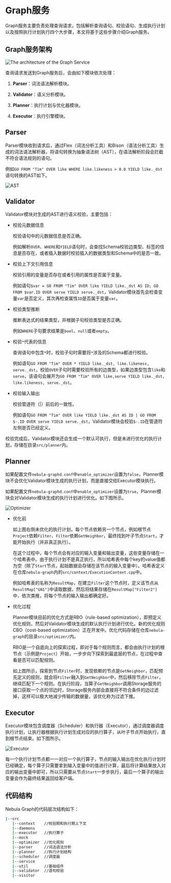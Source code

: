 # Graph服务

Graph服务主要负责处理查询请求，包括解析查询语句、校验语句、生成执行计划以及按照执行计划执行四个大步骤，本文将基于这些步骤介绍Graph服务。

## Graph服务架构

![The architecture of the Graph Service](https://docs-cdn.nebula-graph.com.cn/docs-2.0/1.introduction/2.nebula-graph-architecture/query-engine-architecture.png)

查询请求发送到Graph服务后，会由如下模块依次处理：

1. **Parser**：词法语法解析模块。

2. **Validator**：语义分析模块。

3. **Planner**：执行计划与优化器模块。

4. **Executor**：执行引擎模块。

## Parser

Parser模块收到请求后，通过Flex（词法分析工具）和Bison（语法分析工具）生成的词法语法解析器，将语句转换为抽象语法树（AST），在语法解析阶段会拦截不符合语法规则的语句。

例如`GO FROM "Tim" OVER like WHERE like.likeness > 8.0 YIELD like._dst`语句转换的AST如下。

![AST](https://docs-cdn.nebula-graph.com.cn/docs-2.0/1.introduction/2.nebula-graph-architecture/parser-ast-tree.png)

## Validator

Validator模块对生成的AST进行语义校验，主要包括：

- 校验元数据信息

    校验语句中的元数据信息是否正确。

    例如解析`OVER`、`WHERE`和`YIELD`语句时，会查找Schema校验边类型、标签的信息是否存在，或者插入数据时校验插入的数据类型和Schema中的是否一致。

- 校验上下文引用信息

    校验引用的变量是否存在或者引用的属性是否属于变量。

    例如语句`$var = GO FROM "Tim" OVER like YIELD like._dst AS ID; GO FROM $var.ID OVER serve YIELD serve._dst`，Validator模块首先会检查变量`var`是否定义，其次再检查属性`ID`是否属于变量`var`。

- 校验类型推断

    推断表达式的结果类型，并根据子句校验类型是否正确。

    例如`WHERE`子句要求结果是`bool`、`null`或者`empty`。

- 校验`*`代表的信息

    查询语句中包含`*`时，校验子句时需要将`*`涉及的Schema都进行校验。

    例如语句`GO FROM "Tim" OVER * YIELD like._dst, like.likeness, serve._dst`，校验`OVER`子句时需要校验所有的边类型，如果边类型包含`like`和`serve`，该语句会展开为`GO FROM "Tim" OVER like,serve YIELD like._dst, like.likeness, serve._dst`。

- 校验输入输出

    校验管道符（|）前后的一致性。

    例如语句`GO FROM "Tim" OVER like YIELD like._dst AS ID | GO FROM $-.ID OVER serve YIELD serve._dst`，Validator模块会校验`$-.ID`在管道符左侧是否已经定义。

校验完成后，Validator模块还会生成一个默认可执行，但是未进行优化的执行计划，存储在目录`src/planner`内。

## Planner

如果配置文件`nebula-graphd.conf`中`enable_optimizer`设置为`false`，Planner模块不会优化Validator模块生成的执行计划，而是直接交给Executor模块执行。

如果配置文件`nebula-graphd.conf`中`enable_optimizer`设置为`true`，Planner模块会对Validator模块生成的执行计划进行优化。如下图所示。

![Optimizer](https://docs-cdn.nebula-graph.com.cn/docs-2.0/1.introduction/2.nebula-graph-architecture/optimizer.png)

- 优化前
  
    如上图右侧未优化的执行计划，每个节点依赖另一个节点，例如根节点`Project`依赖`Filter`、`Filter`依赖`GetNeighbor`，最终找到叶子节点`Start`，才能开始执行（并非真正执行）。

    在这个过程中，每个节点会有对应的输入变量和输出变量，这些变量存储在一个哈希表中。由于执行计划不是真正执行，所以哈希表中每个key的value值都为空（除了`Start`节点，起始数据会存储在该节点的输入变量中）。哈希表定义在仓库`nebula-graph`内的`src/context/ExecutionContext.cpp`中。

    例如哈希表的名称为`ResultMap`，在建立`Filter`这个节点时，定义该节点从`ResultMap["GN1"]`中读取数据，然后将结果存储在`ResultMap["Filter2"]`中，依次类推，将每个节点的输入输出都确定好。

- 优化过程

    Planner模块目前的优化方式是RBO（rule-based optimization），即预定义优化规则，然后对Validator模块生成的默认执行计划进行优化。新的优化规则CBO（cost-based optimization）正在开发中。优化代码存储在仓库`nebula-graph`的目录`src/optimizer/`内。

    RBO是一个自底向上的探索过程，即对于每个规则而言，都会由执行计划的根节点（示例是`Project`）开始，一步步向下探索到最底层的节点，在过程中查看是否可以匹配规则。

    如上图所示，探索到节点`Filter`时，发现依赖的节点是`GetNeighbor`，匹配预先定义的规则，就会将`Filter`融入到`GetNeighbor`中，然后移除节点`Filter`，继续匹配下一个规则。在执行阶段，当算子`GetNeighbor`调用Storage服务的接口获取一个点的邻边时，Storage服务内部会直接将不符合条件的边过滤掉，这样可以极大地减少传输的数据量，该优化称为过滤下推。

## Executor

Executor模块包含调度器（Scheduler）和执行器（Executor），通过调度器调度执行计划，让执行器根据执行计划生成对应的执行算子，从叶子节点开始执行，直到根节点结束。如下图所示。

![Executor](https://docs-cdn.nebula-graph.com.cn/docs-2.0/1.introduction/2.nebula-graph-architecture/executor.png)

每一个执行计划节点都一一对应一个执行算子，节点的输入输出在优化执行计划时已经确定，每个算子只需要拿到输入变量中的值进行计算，最后将计算结果放入对应的输出变量中即可，所以只需要从节点`Start`一步步执行，最后一个算子的输出变量会作为最终结果返回给客户端。

## 代码结构

Nebula Graph的代码层次结构如下：

```bash
|--src
   |--context    //校验期和执行期上下文
   |--daemons
   |--executor   //执行算子
   |--mock
   |--optimizer  //优化规则
   |--parser     //词法语法分析
   |--planner    //执行计划结构
   |--scheduler  //调度器
   |--service
   |--util       //基础组件
   |--validator  //语句校验
   |--visitor
```
